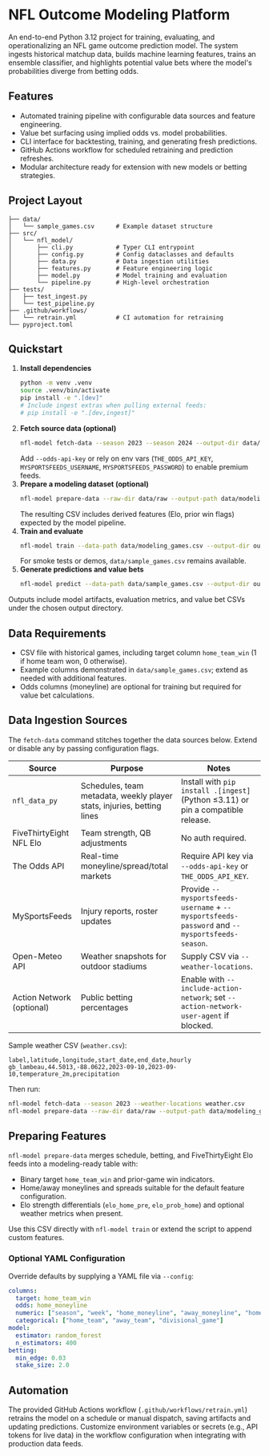# NFL Outcome Modeling Platform

An end-to-end Python 3.12 project for training, evaluating, and operationalizing an NFL game outcome prediction model. The system ingests historical matchup data, builds machine learning features, trains an ensemble classifier, and highlights potential value bets where the model's probabilities diverge from betting odds.

## Features
- Automated training pipeline with configurable data sources and feature engineering.
- Value bet surfacing using implied odds vs. model probabilities.
- CLI interface for backtesting, training, and generating fresh predictions.
- GitHub Actions workflow for scheduled retraining and prediction refreshes.
- Modular architecture ready for extension with new models or betting strategies.

## Project Layout
```
├── data/
│   └── sample_games.csv      # Example dataset structure
├── src/
│   └── nfl_model/
│       ├── cli.py            # Typer CLI entrypoint
│       ├── config.py         # Config dataclasses and defaults
│       ├── data.py           # Data ingestion utilities
│       ├── features.py       # Feature engineering logic
│       ├── model.py          # Model training and evaluation
│       └── pipeline.py       # High-level orchestration
├── tests/
│   ├── test_ingest.py
│   └── test_pipeline.py
├── .github/workflows/
│   └── retrain.yml           # CI automation for retraining
└── pyproject.toml
```

## Quickstart
1. **Install dependencies**
   ```bash
   python -m venv .venv
   source .venv/bin/activate
   pip install -e ".[dev]"
   # Include ingest extras when pulling external feeds:
   # pip install -e ".[dev,ingest]"
   ```
2. **Fetch source data (optional)**
   ```bash
   nfl-model fetch-data --season 2023 --season 2024 --output-dir data/raw
   ```
   Add `--odds-api-key` or rely on env vars (`THE_ODDS_API_KEY`, `MYSPORTSFEEDS_USERNAME`, `MYSPORTSFEEDS_PASSWORD`) to enable premium feeds.
3. **Prepare a modeling dataset (optional)**
   ```bash
   nfl-model prepare-data --raw-dir data/raw --output-path data/modeling_games.csv --season 2023 --season 2024
   ```
   The resulting CSV includes derived features (Elo, prior win flags) expected by the model pipeline.
4. **Train and evaluate**
   ```bash
   nfl-model train --data-path data/modeling_games.csv --output-dir output
   ```
   For smoke tests or demos, `data/sample_games.csv` remains available.
5. **Generate predictions and value bets**
   ```bash
   nfl-model predict --data-path data/sample_games.csv --output-dir output --odds-column closing_odds
   ```

Outputs include model artifacts, evaluation metrics, and value bet CSVs under the chosen output directory.

## Data Requirements
- CSV file with historical games, including target column `home_team_win` (1 if home team won, 0 otherwise).
- Example columns demonstrated in `data/sample_games.csv`; extend as needed with additional features.
- Odds columns (moneyline) are optional for training but required for value bet calculations.

## Data Ingestion Sources
The `fetch-data` command stitches together the data sources below. Extend or disable any by passing configuration flags.

| Source | Purpose | Notes |
| --- | --- | --- |
| `nfl_data_py` | Schedules, team metadata, weekly player stats, injuries, betting lines | Install with `pip install .[ingest]` (Python ≤3.11) or pin a compatible release. |
| FiveThirtyEight NFL Elo | Team strength, QB adjustments | No auth required. |
| The Odds API | Real-time moneyline/spread/total markets | Require API key via `--odds-api-key` or `THE_ODDS_API_KEY`. |
| MySportsFeeds | Injury reports, roster updates | Provide `--mysportsfeeds-username` + `--mysportsfeeds-password` and `--mysportsfeeds-season`. |
| Open-Meteo API | Weather snapshots for outdoor stadiums | Supply CSV via `--weather-locations`. |
| Action Network (optional) | Public betting percentages | Enable with `--include-action-network`; set `--action-network-user-agent` if blocked. |

Sample weather CSV (`weather.csv`):
```csv
label,latitude,longitude,start_date,end_date,hourly
gb_lambeau,44.5013,-88.0622,2023-09-10,2023-09-10,temperature_2m,precipitation
```
Then run:
```bash
nfl-model fetch-data --season 2023 --weather-locations weather.csv
nfl-model prepare-data --raw-dir data/raw --output-path data/modeling_games.csv
```

## Preparing Features
`nfl-model prepare-data` merges schedule, betting, and FiveThirtyEight Elo feeds into a modeling-ready table with:
- Binary target `home_team_win` and prior-game win indicators.
- Home/away moneylines and spreads suitable for the default feature configuration.
- Elo strength differentials (`elo_home_pre`, `elo_prob_home`) and optional weather metrics when present.

Use this CSV directly with `nfl-model train` or extend the script to append custom features.

### Optional YAML Configuration
Override defaults by supplying a YAML file via `--config`:
```yaml
columns:
  target: home_team_win
  odds: home_moneyline
  numeric: ["season", "week", "home_moneyline", "away_moneyline", "home_spread", "away_spread"]
  categorical: ["home_team", "away_team", "divisional_game"]
model:
  estimator: random_forest
  n_estimators: 400
betting:
  min_edge: 0.03
  stake_size: 2.0
```

## Automation
The provided GitHub Actions workflow (`.github/workflows/retrain.yml`) retrains the model on a schedule or manual dispatch, saving artifacts and updating predictions. Customize environment variables or secrets (e.g., API tokens for live data) in the workflow configuration when integrating with production data feeds.
